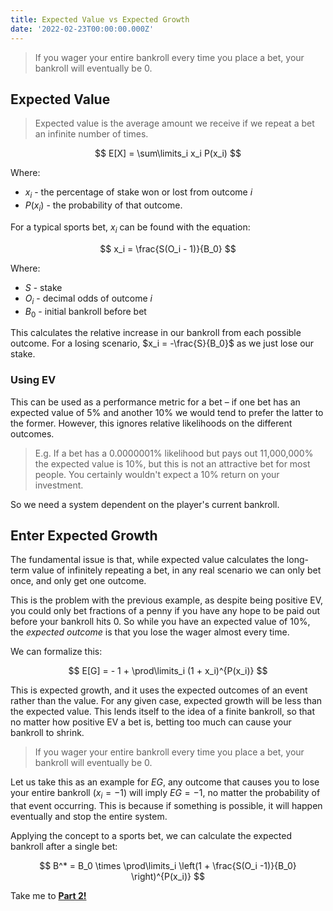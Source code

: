 ```yaml
---
title: Expected Value vs Expected Growth
date: '2022-02-23T00:00:00.000Z'
---
```


> If you wager your entire bankroll every time you place a bet, your bankroll will eventually be 0.

## Expected Value

> Expected value is the average amount we receive if we repeat a bet an infinite number of times.

$$
 E[X] = \sum\limits_i x_i P(x_i)
$$

Where:

- $x_i$ - the percentage of stake won or lost from outcome $i$
- $P(x_i)$ - the probability of that outcome.

For a typical sports bet, $x_i$ can be found with the equation:

$$
 x_i = \frac{S(O_i - 1)}{B_0}
$$

Where:

- $S$ - stake
- $O_i$ - decimal odds of outcome $i$
- $B_0$ - initial bankroll before bet

This calculates the relative increase in our bankroll from each possible outcome. For a
losing scenario, $x_i = -\frac{S}{B_0}$ as we just lose our stake.

### Using EV

This can be used as a performance metric for a bet – if one bet has an expected value of
5% and another 10% we would tend to prefer the latter to the former. However, this
ignores relative likelihoods on the different outcomes.

> E.g. If a bet has a 0.0000001% likelihood but pays out 11,000,000% the expected value
> is 10%, but this is not an attractive bet for most people. You certainly wouldn't
> expect a 10% return on your investment.

So we need a system dependent on the player's current bankroll.

## Enter Expected Growth

The fundamental issue is that, while expected value calculates the long-term value of
infinitely repeating a bet, in any real scenario we can only bet once, and only get one
outcome.

This is the problem with the previous example, as despite being positive EV, you could
only bet fractions of a penny if you have any hope to be paid out before your bankroll
hits 0. So while you have an expected value of 10%, the _expected outcome_ is that you
lose the wager almost every time.

We can formalize this:

$$
 E[G] =  - 1 + \prod\limits_i (1 + x_i)^{P(x_i)}
$$

This is expected growth, and it uses the expected outcomes of an event rather than the
value. For any given case, expected growth will be less than the expected value. This
lends itself to the idea of a finite bankroll, so that no matter how positive EV a bet
is, betting too much can cause your bankroll to shrink.

> If you wager your entire bankroll every time you place a bet, your bankroll will eventually be 0.

Let us take this as an example for $EG$, any outcome that causes you to lose your entire
bankroll ($x_i = -1$) will imply $EG = -1$, no matter the probability of that event
occurring. This is because if something is possible, it will happen eventually and stop
the entire system.

Applying the concept to a sports bet, we can calculate the expected bankroll after a
single bet:

$$
 B^* = B_0 \times \prod\limits_i \left(1 + \frac{S(O_i -1)}{B_0} \right)^{P(x_i)}
$$

Take me to **[Part 2!](../3-way-kelly/)**
